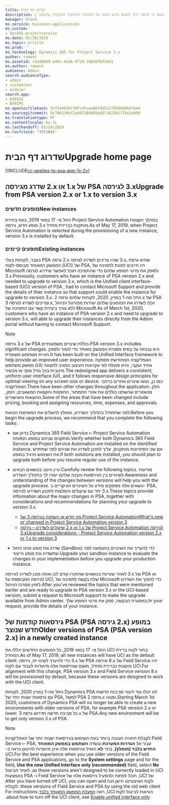 ```yaml
---
title: שדרוג דף הבית
description: נושא זה מראה היכן למצוא מידע חשוב על התכונות החדשות והתכונות שהשתנו ב- Dynamics 365 Project Service Automation, והתהליך לשדרוג לגירסה החדשה ביותר.
manager: kfend
ms.service: business-applications
ms.custom:
- dyn365-projectservice
ms.date: 05/30/2019
ms.topic: article
ms.prod: ''
ms.technology: Dynamics 365 for Project Service 3.x
author: rumant
ms.assetid: c92d0849-e40c-4a56-9719-34030fbf5991
ms.author: rumant
audience: Admin
search.audienceType:
- admin
- customizer
- enduser
search.app:
- D365CE
- D365PS
ms.openlocfilehash: 55f544636f39fc4faae06fdd512f859800bb7b44
ms.sourcegitcommit: 8c786230ef2a497280885b827162561776e2eb00
ms.translationtype: HT
ms.contentlocale: he-IL
ms.lasthandoff: 03/24/2020
ms.locfileid: "3751841"
---
```

# <a name="upgrade-home-page"></a><span data-ttu-id="62f6b-103">שדרוג דף הבית</span><span class="sxs-lookup"><span data-stu-id="62f6b-103">Upgrade home page</span></span>

[!INCLUDE[cc-applies-to-psa-app-1x-2x](../includes/cc-applies-to-psa-app-1x-2x.md)]

## <a name="upgrade-from-psa-version-2x-or-1x-to-version-3x"></a><span data-ttu-id="62f6b-104">שדרג מגירסה ‎2.x או ‎1.x של PSA לגירסה ‎3.x</span><span class="sxs-lookup"><span data-stu-id="62f6b-104">Upgrade from PSA version 2.x or 1.x to version 3.x</span></span>

### <a name="new-instances"></a><span data-ttu-id="62f6b-105">מופעים חדשים</span><span class="sxs-lookup"><span data-stu-id="62f6b-105">New instances</span></span>

<span data-ttu-id="62f6b-106">החל מ- 17 במאי 2019, בעת בחירת Project Service Automation במהלך הקצאת מופע חדש, גירסה ‎3.x מותקנת כברירת מחדל.</span><span class="sxs-lookup"><span data-stu-id="62f6b-106">As of May 17, 2019, when Project Service Automation is selected during the provisioning of a new instance, version 3.x is installed by default.</span></span>

### <a name="existing-instances"></a><span data-ttu-id="62f6b-107">מופעים קיימים</span><span class="sxs-lookup"><span data-stu-id="62f6b-107">Existing instances</span></span>

<span data-ttu-id="62f6b-108">בעבר, לקוחות בעלי PSA גרסה ‎2.x שהיו צריכים לשדרג לגרסה ‎3.x, שהיא גרסת הממשק המאוחד מבוסס-לקוח (UCI) של PSA, היו חייבים לפנות לתמיכה של Microsoft ולספק את פרטי המופע שלהם כדי שהתמיכה תוכל לאפשר שידרוג לגרסה ‎3.x.</span><span class="sxs-lookup"><span data-stu-id="62f6b-108">Previously, customers who have an instance of PSA version 2.x and needed to upgrade to version 3.x, which is the Unified client interface-based (UCI) version of PSA , had to contact Microsoft Support and provide the details of thier instance so that support could enable the instance for upgrade to version 3.x.</span></span> <span data-ttu-id="62f6b-109">החל מה-1 במרץ, 2020, לקוחות שלהם גרסה 2.x של PSA וצריכים לשדרג לגרסה 3.x, יוכלו לשדרג את המופעים שלהם ישירות מפורטל הניהול ללא צורך ביצירת קשר עם התמיכה של Microsoft.</span><span class="sxs-lookup"><span data-stu-id="62f6b-109">As of March 1st, 2020, customers who have an instance of PSA version 2.x and need to upgrade to version 3.x, will able to upgrade their instances directly from the Admin portal without having to contact Microsoft Support.</span></span>  

> [!NOTE]
> <span data-ttu-id="62f6b-110">גירסה ‎3.x של PSA כוללת שינויים משמעותיים.</span><span class="sxs-lookup"><span data-stu-id="62f6b-110">PSA version 3.x includes significant changes.</span></span> <span data-ttu-id="62f6b-111">היא נבנתה על בסיס מסגרת הממשק מאוחד כדי לעזור ולספק חוויית משתמש משופרת.</span><span class="sxs-lookup"><span data-stu-id="62f6b-111">It has been built on the Unified Interface framework to help provide an improved user experience.</span></span> <span data-ttu-id="62f6b-112">האפליקציה המחודשת מספקת ממשק משתמש (UI) אחיד ועקבי, והיא פועלת לפי עקרונות העיצוב המגיב לתצוגה מיטבית בכל גודל מסך או מכשיר.</span><span class="sxs-lookup"><span data-stu-id="62f6b-112">The redesigned app delivers a consistent, uniform user interface (UI), and it follows responsive design principles for optimal viewing on any screen size or device.</span></span> <span data-ttu-id="62f6b-113">כמו כן, נעשו שינויים אחרים ברחבי האפליקציה.</span><span class="sxs-lookup"><span data-stu-id="62f6b-113">There have been other changes throughout the application.</span></span> <span data-ttu-id="62f6b-114">חלק מהאזורים שהשתנו כוללים את אזורי התמחור, ההזמנות והקצאת המשאבים, הזמן, ההוצאות והאישורים.</span><span class="sxs-lookup"><span data-stu-id="62f6b-114">Some of the areas that have been changed include pricing, booking and assigning resources, time, expenses, and approvals.</span></span>

<span data-ttu-id="62f6b-115">לפני שתתחיל בתהליך השדרוג, מומלץ להשלים את המשימות הבאות:</span><span class="sxs-lookup"><span data-stu-id="62f6b-115">Before you begin the upgrade process, we recommend that you complete the following tasks:</span></span>

- <span data-ttu-id="62f6b-116">בדוק אם Dynamics 365 Field Service ו- Project Service Automation מותקנים שניהם במופע המזוהה.</span><span class="sxs-lookup"><span data-stu-id="62f6b-116">Verify whether both Dynamics 365 Field Service and Project Service Automation are installed on the identified instance.</span></span> <span data-ttu-id="62f6b-117">אם שני הפתרונות מותקנים, עליך לתכנן לשדרג את שניהם לפני שתחדש את השימוש הרגיל במופע.</span><span class="sxs-lookup"><span data-stu-id="62f6b-117">If both solutions are installed, you should plan to upgrade both before you resume regular use of the instance.</span></span>
- <span data-ttu-id="62f6b-118">עיין היטב בנושאים הבאים.</span><span class="sxs-lookup"><span data-stu-id="62f6b-118">Carefully review the following topics.</span></span> <span data-ttu-id="62f6b-119">מודעות לשינויים בין הגירסאות והבנה שלהם יעזרו לך בתהליך השדרוג.</span><span class="sxs-lookup"><span data-stu-id="62f6b-119">Awareness and understanding of the changes between versions will help you with the upgrade process.</span></span> <span data-ttu-id="62f6b-120">נושאים אלה מספקים מידע על השינויים העיקריים ב- PSA, יחד עם שיקולים והמלצות לתכנון השדרוג לגירסה ‎3.x.</span><span class="sxs-lookup"><span data-stu-id="62f6b-120">These topics provide information about the major changes in PSA, together with considerations and recommendations for planning your upgrade to version 3.x.</span></span>

    - [<span data-ttu-id="62f6b-121">מה חדש או השתנה בגירסה 3 של Project Service Automation</span><span class="sxs-lookup"><span data-stu-id="62f6b-121">What's new or changed in Project Service Automation version 3</span></span>](whats-new-changed-v3.md)
    - [<span data-ttu-id="62f6b-122">שיקולים לשדרוג – גירסה ‎2.x או ‎1.x של Project Service Automation לגירסה ‎3.x</span><span class="sxs-lookup"><span data-stu-id="62f6b-122">Upgrade considerations - Project Service Automation version 2.x or 1.x to version 3</span></span>](upgrade-v3.md)

- <span data-ttu-id="62f6b-123">שדרג את מופע ארגז החול (Sandbox) כדי להעריך את השינויים בהטמעה לפני שתשדרג את מופע הייצור.</span><span class="sxs-lookup"><span data-stu-id="62f6b-123">Upgrade your sandbox instance to evaluate the changes in your implementation before you upgrade your production instance.</span></span>

<span data-ttu-id="62f6b-124">לאחר שעיינת בנושאים שהוזכרו קודם לכן ואתה מוכן לשדרג לגירסה ‎3.x של PSA או לגירסה המבוססת על UCI, שלח בקשה לתמיכה של Microsoft כדי להפוך את השדרוג לזמין ממרכז הניהול.</span><span class="sxs-lookup"><span data-stu-id="62f6b-124">After you've reviewed the topics that were mentioned earlier and are ready to upgrade to PSA version 3.x or the UCI-based version, submit a request to Microsoft support to make the upgrade available from Admin center.</span></span> <span data-ttu-id="62f6b-125">במסגרת הבקשה, ספק את פרטי המופע שלך.</span><span class="sxs-lookup"><span data-stu-id="62f6b-125">In your request, provide the details of your instance.</span></span>

## <a name="older-versions-of-psa-psa-version-2x-in-a-newly-created-instance"></a><span data-ttu-id="62f6b-126">גירסאות קודמות של PSA ‏(PSA גירסה ‎2.x) במופע חדש שנוצר</span><span class="sxs-lookup"><span data-stu-id="62f6b-126">Older versions of PSA (PSA version 2.x) in a newly created instance</span></span>

<span data-ttu-id="62f6b-127">החל מ- 17 במאי 2019, כל המופעים החדשים יכללו את UCI בתור לקוח ברירת המחדל.</span><span class="sxs-lookup"><span data-stu-id="62f6b-127">As of May 17, 2019, all new instances will have UCI as the default client.</span></span> <span data-ttu-id="62f6b-128">כדי להיערך לשינוי זה, גירסה ‎3.x של PSA וגירסה ‎8.x של Field Service יהיו מוקצות כברירת מחדל, משום שגירסאות אלה מיועדות לעבוד עם לקוח UCI.</span><span class="sxs-lookup"><span data-stu-id="62f6b-128">For alignment with this change, PSA version 3.x and Field Service version 8.x will be provisioned by default, because these versions are designed to work with the UCI client.</span></span>

<span data-ttu-id="62f6b-129">החל מה-1 במרץ 2020, לקוחות Dynamics PSA לא יוכלו עוד ליצור סביבות חדשות עם גרסאות ישנות יותר של PSA, למשל PSA גרסה 2.x ומטה.</span><span class="sxs-lookup"><span data-stu-id="62f6b-129">Starting March 1st 2020, customers of Dynamics PSA will no longer be able to create a new environments with older versions of PSA, for example PSA version 2.x or lower.</span></span> <span data-ttu-id="62f6b-130">כל סביבה חדשה תדרוש גרסה 3.x של PSA.</span><span class="sxs-lookup"><span data-stu-id="62f6b-130">Any new environment will be to get only version 3.x of PSA.</span></span>

> [!NOTE]
> <span data-ttu-id="62f6b-131">לקבלת החוויה הטובה ביותר בעת השימוש בגירסאות ישנות יותר של האפליקציות Field Service ו- PSA, עבור אל **הגדרות המערכת** ובשדה **‏‫השתמש בממשק המאוחד החדש בלבד (מומלץ)**, בחר **לא** הואיל וגירסאות אלה אינן מיועדות להיטען כראוי ב- UCI.</span><span class="sxs-lookup"><span data-stu-id="62f6b-131">For the best experience when you use older versions of the Field Service and PSA applications, go to the **System settings** page and for the field, **Use the new Unified Interface only (recommended)** field, select **No** as these versions aren't designed to be correctly loaded in UCI.</span></span> <span data-ttu-id="62f6b-132">לאחר הביטול של UCI, תוכל לפתוח ולהפעיל גירסאות אלה של Field Service ו- PSA באמצעות לקוח האינטרנט הישן.</span><span class="sxs-lookup"><span data-stu-id="62f6b-132">After you have turned off UCI, you can open and run these versions of Field Service and PSA by using the old web client.</span></span> <span data-ttu-id="62f6b-133">לקבלת הוראות לביטול לקוח UCI, ראה [הפעלת הממשק המאוחד בלבד](../admin/enable-unified-interface-only.md).</span><span class="sxs-lookup"><span data-stu-id="62f6b-133">For instructions about how to turn off the UCI client, see [Enable unified interface only](../admin/enable-unified-interface-only.md).</span></span>
